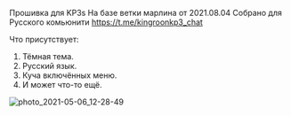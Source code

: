 
Прошивка для KP3s На базе ветки марлина от 2021.08.04
Собрано для Русского комьюнити https://t.me/kingroonkp3_chat

Что присутствует:

1. Тёмная тема.
2. Русский язык.
3. Куча включённых меню.
4. И может что-то ещё.

![photo_2021-05-06_12-28-49](https://user-images.githubusercontent.com/16611002/128197000-a6a41d9c-d3b1-4800-9ac7-5f358de6551d.jpg)
